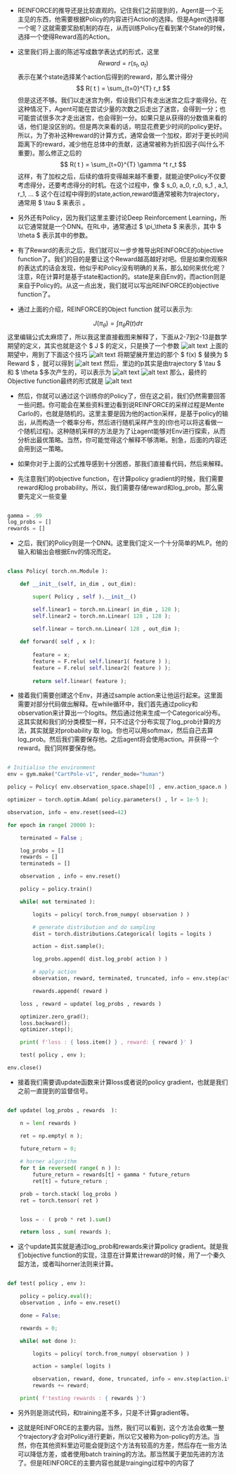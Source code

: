 + REINFORCE的推导还是比较直观的。记住我们之前提到的，Agent是一个无主见的东西，他需要根据Policy的内容进行Action的选择。但是Agent选择哪一个呢？这就需要奖励机制的存在，从而训练Policy在看到某个State的时候，选择一个使得Reward高的Action。

+ 这里我们将上面的陈述写成数学表达式的形式，这里 $$ Reward=r(s_t,a_t) $$ 表示在某个state选择某个action后得到的reward，那么累计得分 $$ R( t ) = \sum_{t=0}^{T} r_t $$ 但是这还不够。我们以走迷宫为例，假设我们只有走出迷宫之后才能得分。在这种情况下，Agent可能在尝试少量的次数之后走出了迷宫，会得到一分；也可能尝试很多次才走出迷宫，也会得到一分。如果只是从获得的分数值来看的话，他们是没区别的。但是两次来看的话，明显花费更少时间的policy更好。所以，为了弥补这种reward的计算方式，通常会做一个加权，即对于更长时间距离下的reward，减少他在总体中的贡献，这通常被称为折扣因子(叫什么不重要)。那么修正之后的 $$ R( t ) = \sum_{t=0}^{T} \gamma ^t r_t $$ 这样，有了加权之后，后续的值将变得越来越不重要，就能迫使Policy不仅要考虑得分，还要考虑得分的时机。在这个过程中，像 $ s_0, a_0, r_0, s_1 , a_1, r_1, ... $ 这个在过程中得到的state,action,reward值通常被称为trajectory，通常用 $ \tau $ 来表示 。

+ 另外还有Policy，因为我们这里主要讨论Deep Reinforcement Learning，所以它通常就是一个DNN。在RL中，通常通过 $ \pi_\theta $ 来表示，其中 $ \theta $ 表示其中的参数。


+ 有了Reward的表示之后，我们就可以一步步推导出REINFORCE的objective function了。我们的目的是要让这个Reward越高越好对吧。但是如果你观察R的表达式的话会发现，他似乎和Policy没有明确的关系，那么如何来优化呢？注意，R在计算时是基于state和action的。state是来自Env的，而action则是来自于Policy的。从这一点出发，我们就可以写出REINFORCE的objective function了。

+ 通过上面的介绍，REINFORCE的Object function 就可以表示为: 

$$ J( \pi_\theta ) =\int \pi_\theta R(t) d\tau $$ 
这里编辑公式太麻烦了，所以我这里直接截图来解释了，下面从2-7到2-13是数学期望的定义，其实也就是这个 $ J $ 的定义，只是换了一个参数
![alt text](image.png)
上面的期望中，用到了下面这个技巧
![alt text](image-1.png)
将期望展开里边的那个 $ f(x) $ 替换为 $ Reward $ ，就可以得到
![alt text](image-2.png)
然后，里边的p其实是由trajectory $ \tau $ 和 $ \theta $多次产生的，可以表示为
![alt text](image-3.png)
![alt text](image-4.png)
那么，最终的Objective function最终的形式就是
![alt text](image-5.png)

+ 然后，你就可以通过这个训练你的Policy了，但在这之前，我们仍然需要回答一些问题。你可能会在某些资料里边看到说REINFORCE的采样过程是Mente Carlo的，也就是随机的。这里主要是因为他的action采样，是基于policy的输出，从而构造一个概率分布，然后进行随机采样产生的(你也可以将这看做一个随机过程)。这种随机采样的方法是为了让agent能够对Env进行探索，从而分析出最优策略。当然，你可能觉得这个解释不够清晰。别急，后面的内容还会用到这一策略。

+ 如果你对于上面的公式推导感到十分困惑，那我们直接看代码，然后来解释。

+ 先注意我们的objective function，在计算policy gradient的时候，我们需要reward和log probability。所以，我们需要存储reward和log_prob。那么需要先定义一些变量

```python

gamma = .99
log_probs = []
rewards = []

```

+ 之后，我们的Policy则是一个DNN。这里我们定义一个十分简单的MLP。他的输入和输出会根据Env的情况而定。

```python

class Policy( torch.nn.Module ):

    def __init__(self, in_dim , out_dim):

        super( Policy , self ).__init__()

        self.linear1 = torch.nn.Linear( in_dim , 128 );
        self.linear2 = torch.nn.Linear( 128 , 128 );
        
        self.linear = torch.nn.Linear( 128 , out_dim );

    def forward( self , x ):
        
        feature = x;
        feature = F.relu( self.linear1( feature ) );
        feature = F.relu( self.linear2( feature ) );
        
        return self.linear( feature );
```


+ 接着我们需要创建这个Env，并通过sample action来让他运行起来。这里面需要对部分代码做出解释。在while循环中，我们首先通过policy和observation来计算出一个logits。然后通过他来生成一个Categorical分布。这其实就和我们的分类模型一样，只不过这个分布实现了log_prob计算的方法，其实就是对probability 取 log。你也可以用softmax，然后自己去算log_prob。然后我们需要保存他。之后agent将会使用action。并获得一个reward。我们同样要保存他。



```python

# Initialise the environment
env = gym.make("CartPole-v1", render_mode="human")

policy = Policy( env.observation_space.shape[0] , env.action_space.n );

optimizer = torch.optim.Adam( policy.parameters() , lr = 1e-5 );

observation, info = env.reset(seed=42)

for epoch in range( 20000 ):

    terminated = False ;

    log_probs = []
    rewards = []
    terminateds = []

    observation , info = env.reset()

    policy = policy.train()

    while( not terminated ):

        logits = policy( torch.from_numpy( observation ) )

        # generate distribution and do sampling 
        dist = torch.distributions.Categorical( logits = logits )

        action = dist.sample();

        log_probs.append( dist.log_prob( action ) )

        # apply action
        observation, reward, terminated, truncated, info = env.step(action.item())

        rewards.append( reward )

    loss , reward = update( log_probs , rewards )

    optimizer.zero_grad();
    loss.backward();
    optimizer.step();

    print( f'loss : { loss.item() } , reward: { reward }' )

    test( policy , env );

env.close()

```

+ 接着我们需要调update函数来计算loss或者说的policy gradient，也就是我们之前一直提到的监督信号。

```python

def update( log_probs , rewards  ):

    n = len( rewards )

    ret = np.empty( n );

    future_return = 0;
    
    # horner algorithm 
    for t in reversed( range( n ) ):
        future_return = rewards[t] + gamma * future_return
        ret[t] = future_return ;

    prob = torch.stack( log_probs )
    ret = torch.tensor( ret )


    loss = - ( prob * ret ).sum()

    return loss , sum( rewards ); 

```

+ 这个update其实就是通过log_prob和rewards来计算policy gradient。就是我们objective function的实现，注意在计算累计reward的时候，用了一个秦久韶方法，或者叫horner法则来计算。

```python

def test( policy , env ):

    policy = policy.eval();
    observation , info = env.reset()

    done = False;

    rewards = 0;

    while( not done ):

        logits = policy( torch.from_numpy( observation ) )

        action = sample( logits )

        observation, reward, done, truncated, info = env.step(action.item())
        rewards += reward;

    print( f'testing rewards : { rewards }')

```

+ 另外则是测试代码，和training差不多，只是不计算gradient等。

+ 这就是REINFORCE的主要内容。当然，我们可以看到，这个方法会收集一整个trajectory才会对Policy进行更新，所以它又被称为on-policy的方法。当然，你在其他资料里边可能会提到这个方法有较高的方差，然后存在一些方法可以降低方差，或者使用batch training的方法。那当然属于更加先进的方法了。但是REINFORCE的主要内容也就是trainging过程中的内容了